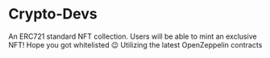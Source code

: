 # Crypto-Devs
An ERC721 standard NFT collection. Users will be able to mint an exclusive NFT! Hope you got whitelisted 😉 Utilizing the latest OpenZeppelin contracts
